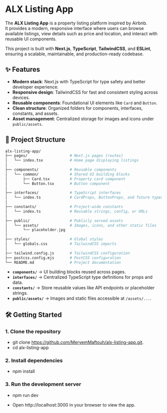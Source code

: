 # ALX Listing App

The **ALX Listing App** is a property listing platform inspired by Airbnb.  
It provides a modern, responsive interface where users can browse available listings, view details such as price and location, and interact with reusable UI components.  

This project is built with **Next.js**, **TypeScript**, **TailwindCSS**, and **ESLint**, ensuring a scalable, maintainable, and production-ready codebase.

## ✨ Features
- **Modern stack**: Next.js with TypeScript for type safety and better developer experience.  
- **Responsive design**: TailwindCSS for fast and consistent styling across devices.  
- **Reusable components**: Foundational UI elements like `Card` and `Button`.  
- **Clean structure**: Organized folders for components, interfaces, constants, and assets.  
- **Asset management**: Centralized storage for images and icons under `public/assets`.  

## 📂 Project Structure

```bash
alx-listing-app/
├── pages/                   # Next.js pages (routes)
│   └── index.tsx            # Home page displaying listings
│
├── components/              # Reusable components
│   └── common/              # Shared UI building blocks
│       ├── Card.tsx         # Property card component
│       └── Button.tsx       # Button component
│
├── interfaces/              # TypeScript interfaces
│   └── index.ts             # CardProps, ButtonProps, and future types
│
├── constants/               # Project-wide constants
│   └── index.ts             # Reusable strings, config, or URLs
│
├── public/                  # Publicly served assets
│   └── assets/              # Images, icons, and other static files
│       └── placeholder.jpg
│
├── styles/                  # Global styles
│   └── globals.css          # TailwindCSS imports
│
├── tailwind.config.js       # TailwindCSS configuration
├── postcss.config.mjs       # PostCSS configuration
└── README.md                # Project documentation
```

- **`components/`** → UI building blocks reused across pages.  
- **`interfaces/`** → Centralized TypeScript type definitions for props and data.  
- **`constants/`** → Store reusable values like API endpoints or placeholder strings.  
- **`public/assets/`** → Images and static files accessible at `/assets/...`.  

## 🛠️ Getting Started

### 1. Clone the repository
- git clone https://github.com/MeryemMaftouh/alx-listing-app.git.
- cd alx-listing-app

### 2. Install dependencies
- npm install

### 3. Run the development server
- npm run dev

- Open http://localhost:3000 in your browser to view the app.

